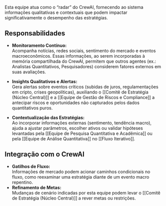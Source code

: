 Esta equipe atua como o “radar” do CrewAI, fornecendo ao sistema informações qualitativas e contextuais que podem impactar significativamente o desempenho das estratégias.

## Responsabilidades

- **Monitoramento Contínuo:**  
    Acompanha notícias, redes sociais, sentimento do mercado e eventos macroeconômicos. Essas informações, ao serem incorporadas à memória compartilhada do CrewAI, permitem que outros agentes (ex.: Analistas Quantitativos, Pesquisadores) considerem fatores externos em suas avaliações.
    
- **Insights Qualitativos e Alertas:**  
    Gera alertas sobre eventos críticos (subidas de juros, regulamentações em cripto, crises geopolíticas), auxiliando o [[Comitê de Estratégia (Núcleo Central)]] e a [[Equipe de Gestão de Riscos e Compliance]] a antecipar riscos e oportunidades não capturados pelos dados quantitativos puros.
    
- **Contextualização das Estratégias:**  
    Ao incorporar informações externas (sentimento, tendência macro), ajuda a ajustar parâmetros, escolher ativos ou validar hipóteses levantadas pela [[Equipe de Pesquisa Quantitativa e Acadêmica]] ou pela [[Equipe de Análise Quantitativa]] no [[Fluxo Iterativo]].
    

## Integração com o CrewAI

- **Gatilhos de Fluxo:**  
    Informações de mercado podem acionar caminhos condicionais no fluxo, como reexaminar uma estratégia diante de um evento macro repentino.
- **Refinamento de Metas:**  
    Mudanças de cenário indicadas por esta equipe podem levar o [[Comitê de Estratégia (Núcleo Central)]] a rever metas ou restrições.